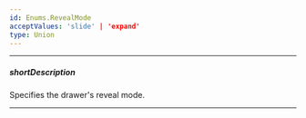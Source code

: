 ```yaml
---
id: Enums.RevealMode
acceptValues: 'slide' | 'expand'
type: Union
---
```

---
##### shortDescription
Specifies the drawer's reveal mode.

---
<!--
dxDrawerOptions.revealMode(10 UI Components\dxDrawer\1 Configuration\revealMode.md)(ui\drawer.d.ts)
-->